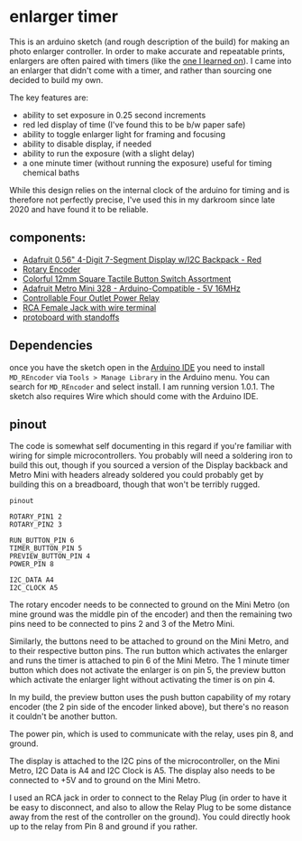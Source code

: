 # enlarger timer

This is an arduino sketch (and rough description of the build) for making an photo enlarger controller. In order to make accurate and repeatable prints, enlargers are often paired with timers (like the [one I learned on](https://www.freestylephoto.biz/300718-GraLab-300-Darkroom-Timer-(GR300))). I came into an enlarger that didn't come with a timer, and rather than sourcing one decided to build my own.

The key features are:

* ability to set exposure in 0.25 second increments
* red led display of time (I've found this to be b/w paper safe)
* ability to toggle enlarger light for framing and focusing
* ability to disable display, if needed
* ability to run the exposure (with a slight delay)
* a one minute timer (without running the exposure) useful for timing chemical baths

While this design relies on the internal clock of the arduino for timing and is therefore not perfectly precise, I've used this in my darkroom since late 2020 and have found it to be reliable.

## components:

* [Adafruit 0.56" 4-Digit 7-Segment Display w/I2C Backpack - Red](https://www.adafruit.com/product/878)
* [Rotary Encoder](https://www.adafruit.com/product/377)
* [Colorful 12mm Square Tactile Button Switch Assortment](https://www.adafruit.com/product/1010)
* [Adafruit Metro Mini 328 - Arduino-Compatible - 5V 16MHz](https://www.adafruit.com/product/2590?main_page=product_info&products_id=2590&gclid=CjwKCAjwquWVBhBrEiwAt1KmwoS7WpHzJAsz5GnjmAvNrvBubl0hzlUHzjdlElit6GfaIhWHiBaLVhoCV-0QAvD_BwE)
* [Controllable Four Outlet Power Relay](https://www.adafruit.com/product/2935)
* [RCA Female Jack with wire terminal](https://www.amazon.com/gp/product/B07VPZWK2J/ref=ppx_yo_dt_b_asin_title_o06_s00?ie=UTF8&psc=1)
* [protoboard with standoffs](https://www.amazon.com/gp/product/B081YGHS73/ref=ppx_yo_dt_b_asin_title_o08_s00?ie=UTF8&psc=1)

## Dependencies

once you have the sketch open in the [Arduino IDE](https://www.arduino.cc/) you need to install `MD_REncoder` via `Tools > Manage Library` in the Arduino menu. You can search for `MD_REncoder` and select install. I am running version 1.0.1. The sketch also requires Wire which should come with the Arduino IDE.

## pinout

The code is somewhat self documenting in this regard if you're familiar with wiring for simple microcontrollers. You probably will need a soldering iron to build this out, though if you sourced a version of the Display backback and Metro Mini with headers already soldered you could probably get by building this on a breadboard, though that won't be terribly rugged.

```
pinout

ROTARY_PIN1 2
ROTARY_PIN2 3

RUN_BUTTON_PIN 6
TIMER_BUTTON_PIN 5
PREVIEW_BUTTON_PIN 4
POWER_PIN 8

I2C_DATA A4
I2C_CLOCK A5
```

The rotary encoder needs to be connected to ground on the Mini Metro (on mine ground was the middle pin of the encoder) and then the remaining two pins need to be connected to pins 2 and 3 of the Metro Mini.

Similarly, the buttons need to be attached to ground on the Mini Metro, and to their respective button pins. The run button which activates the enlarger and runs the timer is attached to pin 6 of the Mini Metro. The 1 minute timer button which does not activate the enlarger is on pin 5, the preview button which activate the enlarger light without activating the timer is on pin 4.

In my build, the preview button uses the push button capability of my rotary encoder (the 2 pin side of the encoder linked above), but there's no reason it couldn't be another button.

The power pin, which is used to communicate with the relay, uses pin 8, and ground.

The display is attached to the I2C pins of the microcontroller, on the Mini Metro, I2C Data is A4 and I2C Clock is A5. The display also needs to be connected to +5V and to ground on the Mini Metro.

I used an RCA jack in order to connect to the Relay Plug (in order to have it be easy to disconnect, and also to allow the Relay Plug to be some distance away from the rest of the controller on the ground). You could directly hook up to the relay from Pin 8 and ground if you rather.